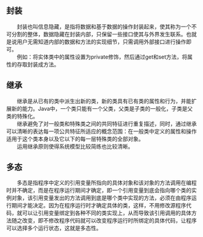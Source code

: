 ## 封装
&emsp;&emsp;封装也叫信息隐藏，是指将数据和基于数据的操作封装起来，使其称为一个不可分割的整体，数据隐藏在封装内部，只保留一些接口使其与外界发生联系。也就是说用户无需知道内部的数据和方法的实现细节，只需调用外部接口进行操作即可。<br/>
&emsp;&emsp;例如：将实体类中的属性设置为private修饰，然后通过get和set方法，将属性的存取封装成方法。

## 继承
&emsp;&emsp;继承是从已有的类中派生出新的类，新的类具有已有类的属性和行为，并能扩展新的能力。Java中，一个类只能有一个父类，父类是子类的一般化，子类是父类的特殊化。<br/>
&emsp;&emsp;继承避免了对一般类和特殊类之间的共同特征进行重复描述，同时，通过继承可以清晰的表达每一项公共特征所适应的概念范围：在一般类中定义的属性和操作适用于这个类本身以及它以下的每一层特殊类的全部对象。<br/>
&emsp;&emsp;运用继承原则使得系统模型比较简练也比较清晰。

## 多态
&emsp;&emsp;多态是指程序中定义的引用变量所指向的具体对象和该对象的方法调用在编程时并不确定，而是在程序运行期间才确定，即一个引用变量到底会指向哪个类的实例对象，该引用变量发出的方法调用到底是哪个类中实现的方法，必须在由程序运行期间才能决定。因为在程序运行时才确定具体的类，这样，不用修改源程序代码，就可以让引用变量绑定到各种不同的类实现上，从而导致该引用调用的具体方法随之改变，即不修改程序代码就可以改变程序运行时所绑定的具体代码，让程序可以选择多个运行状态，这就是多态性。